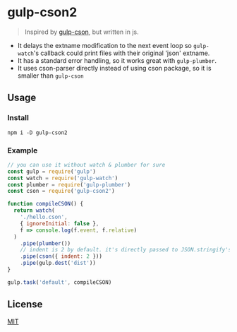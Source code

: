 # gulp-cson2

> Inspired by [gulp-cson](https://github.com/stevelacy/gulp-cson), but written in js.

- It delays the extname modification to the next event loop so `gulp-watch`'s callback could print files with their original 'json' extname.
- It has a standard error handling, so it works great with `gulp-plumber`.
- It uses cson-parser directly instead of using cson package, so it is smaller than `gulp-cson`

## Usage

### Install

```
npm i -D gulp-cson2
```
### Example
```javascript
// you can use it without watch & plumber for sure
const gulp = require('gulp')
const watch = require('gulp-watch')
const plumber = require('gulp-plumber')
const cson = require('gulp-cson2')

function compileCSON() {
  return watch(
    './hello.cson',
    { ignoreInitial: false },
    f => console.log(f.event, f.relative)
  )
    .pipe(plumber())
    // indent is 2 by default. it's directly passed to JSON.stringify's third argument
    .pipe(cson({ indent: 2 }))
    .pipe(gulp.dest('dist'))
}

gulp.task('default', compileCSON)
```

## License
[MIT](LICENSE)
